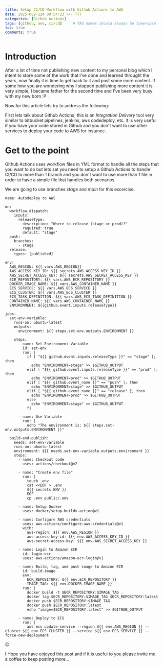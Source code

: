 ```yaml
---
title: Setup CI/CD Workflow with Github Actions to AWS
date: 2025-002-124 09:54:23 +/-TTTT
categories: [Github Actions]
tags: [github, aws, ci/cd]     # TAG names should always be lowercase
toc: true
comments: true
---
```


# Introduction

After a lot of time not publishing new content to my personal blog which I intent to store some of the work that I've done and learned throught the years, now finally it is time to get back to it and post some more content. If some how you are wondering why I stopped publishing more content it is very simple, I became father for the second time and I've been very busy with my new born :P .

Now for this article lets try to address the following:

First lets talk about Github Actions, this is an *Integration Delivery* tool very similar to bitbucket pipelines, jenkins, aws codedeploy, etc. It is very useful if you have your code stored in Github and you don't want to use other services to deploy your code to AWS for instance.

# Get to the point
Github Actions uses workflow files in YML format to handle all the steps that you want to do but lets sat you need to setup a Github Actions to handle CI/CD to more than 1 branch and you don't want to use more than 1 file in order to have a simple file that handles both scenarios.

We are going to use branches *stage* and *main* for this excercise.

```
name: Autodeploy to AWS

on:
  workflow_dispatch:
    inputs:
      releaseType:
        description: "Where to release (stage or prod)?"
        required: true
        default: "stage"
  push:
    branches:
      - stage
  release:
    types: [published]

env:
  AWS_REGION: ${{ vars.AWS_REGION}}
  AWS_ACCESS_KEY_ID: ${{ secrets.AWS_ACCESS_KEY_ID }}
  AWS_SECRET_ACCESS_KEY: ${{ secrets.AWS_SECRET_ACCESS_KEY }}
  ECR_REPOSITORY: ${{ vars.AWS_ECR_REPOSITORY }}
  DOCKER_IMAGE_NAME: ${{ vars.AWS_CONTAINER_NAME }}
  ECS_SERVICE: ${{ vars.AWS_ECS_SERVICE }}
  ECS_CLUSTER: ${{ vars.AWS_ECS_CLUSTER }}
  ECS_TASK_DEFINITION: ${{ vars.AWS_ECS_TASK_DEFINITION }}
  CONTAINER_NAME: ${{ vars.AWS_CONTAINER_NAME }}
  ENVIRONMENT: ${{github.event.inputs.releaseType}}

jobs:
  set-env-variable:
    runs-on: ubuntu-latest
    outputs:
      environment: ${{ steps.set-env.outputs.ENVIRONMENT }}

    steps:
      - name: Set Environment Variable
        id: set-env
        run: |
          if [ "${{ github.event.inputs.releaseType }}" == "stage" ]; then
            echo "ENVIRONMENT=stage" >> $GITHUB_OUTPUT
          elif [ "${{ github.event.inputs.releaseType }}" == "prod" ]; then
            echo "ENVIRONMENT=prod" >> $GITHUB_OUTPUT
          elif [ "${{ github.event_name }}" == "push" ]; then
            echo "ENVIRONMENT=stage" >> $GITHUB_OUTPUT
          elif [ "${{ github.event_name }}" == "release" ]; then
            echo "ENVIRONMENT=prod" >> $GITHUB_OUTPUT
          else
            echo "ENVIRONMENT=stage" >> $GITHUB_OUTPUT
          fi

      - name: Use Variable
        run: |
          echo "The environment is: ${{ steps.set-env.outputs.ENVIRONMENT }}"

  build-and-publish:
    needs: set-env-variable
    runs-on: ubuntu-latest
    environment: ${{ needs.set-env-variable.outputs.environment }}
    steps:
      - name: Checkout code
        uses: actions/checkout@v2

      - name: "Create env file"
        run: |
          touch .env
          cat <<EOF > .env
          ${{ secrets.ENV }}
          EOF
          cp .env public/.env

      - name: Setup Docker
        uses: docker/setup-buildx-action@v1

      - name: Configure AWS credentials
        uses: aws-actions/configure-aws-credentials@v1
        with:
          aws-region: ${{ env.AWS_REGION }}
          aws-access-key-id: ${{ env.AWS_ACCESS_KEY_ID }}
          aws-secret-access-key: ${{ env.AWS_SECRET_ACCESS_KEY }}

      - name: Login to Amazon ECR
        id: login-ecr
        uses: aws-actions/amazon-ecr-login@v1

      - name: Build, tag, and push image to Amazon ECR
        id: build-image
        env:
          ECR_REPOSITORY: ${{ env.ECR_REPOSITORY }}
          IMAGE_TAG: ${{ env.DOCKER_IMAGE_NAME }}
        run: |
          docker build -t $ECR_REPOSITORY:$IMAGE_TAG .
          docker tag $ECR_REPOSITORY:$IMAGE_TAG $ECR_REPOSITORY:latest
          docker push $ECR_REPOSITORY:$IMAGE_TAG
          docker push $ECR_REPOSITORY:latest
          echo "image=$ECR_REPOSITORY:latest" >> $GITHUB_OUTPUT

      - name: Deploy to ECS
        run: |
          aws ecs update-service --region ${{ env.AWS_REGION }} --cluster ${{ env.ECS_CLUSTER }} --service ${{ env.ECS_SERVICE }} --force-new-deployment
```


:wink:

I Hope you have enjoyed this post and if it is useful to you please invite me a coffee to keep posting more... 


<script type="text/javascript" src="https://cdnjs.buymeacoffee.com/1.0.0/button.prod.min.js" data-name="bmc-button" data-slug="paulogue" data-color="#FFDD00" data-emoji="☕" data-font="Cookie" data-text="Buy me a coffee" data-outline-color="#000000" data-font-color="#000000" data-coffee-color="#ffffff" ></script>